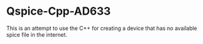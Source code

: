 # Qspice-Cpp-AD633
This is an attempt to use the C++ for creating a device that has no available spice file in the internet. 
